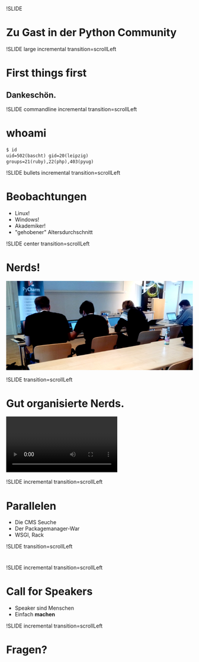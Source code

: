 !SLIDE 
# Zu Gast in der Python Community

!SLIDE large incremental transition=scrollLeft

# First things first

## Dankeschön.

!SLIDE commandline incremental transition=scrollLeft
# whoami

    $ id
    uid=502(bascht) gid=20(leipzig) 
    groups=21(ruby),22(php),403(pyug)

!SLIDE bullets incremental transition=scrollLeft
# Beobachtungen

* Linux!
* Windows!
* Akademiker!
* "gehobener" Altersdurchschnitt

!SLIDE center transition=scrollLeft
# Nerds!
![Nerds](nerds.jpg)


!SLIDE transition=scrollLeft
# Gut organisierte Nerds.

<!SLIDE center transition=fade>
<video src="/image/one/stairs.m4v" type="video/mp4" autoplay="true" preload="auto" controls="controls"></video>

!SLIDE incremental transition=scrollLeft
# Parallelen
* Die CMS Seuche
* Der Packagemanager-War
* WSGI, Rack

!SLIDE transition=scrollLeft
# 

!SLIDE incremental transition=scrollLeft
# Call for Speakers

* Speaker sind Menschen
* Einfach **machen**

!SLIDE incremental transition=scrollLeft
# Fragen?


